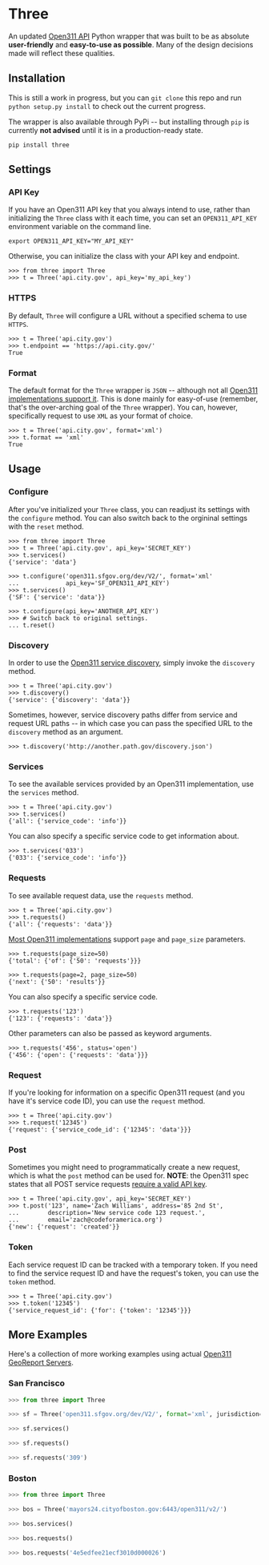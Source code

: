 Three
=====

An updated [Open311 API](http://wiki.open311.org/GeoReport_v2) Python wrapper
that was built to be as absolute **user-friendly** and **easy-to-use as
possible**. Many of the design decisions made will reflect these
qualities.


Installation
------------

This is still a work in progress, but you can `git clone` this repo and
run `python setup.py install` to check out the current progress.

The wrapper is also available through PyPi -- but installing through
`pip` is currently **not advised** until it is in a production-ready
state.

    pip install three


Settings
--------

### API Key

If you have an Open311 API key that you always intend to use, rather
than initializing the `Three` class with it each time, you can set an
`OPEN311_API_KEY` environment variable on the command line.

    export OPEN311_API_KEY="MY_API_KEY"

Otherwise, you can initialize the class with your API key and endpoint.

    >>> from three import Three
    >>> t = Three('api.city.gov', api_key='my_api_key')


### HTTPS

By default, `Three` will configure a URL without a specified schema to
use `HTTPS`.

    >>> t = Three('api.city.gov')
    >>> t.endpoint == 'https://api.city.gov/'
    True


### Format

The default format for the `Three` wrapper is `JSON` -- although not all
[Open311 implementations support it](http://wiki.open311.org/GeoReport_v2#Format_Support).
This is done mainly for easy-of-use (remember, that's the over-arching
goal of the `Three` wrapper). You can, however, specifically request to
use `XML` as your format of choice.

    >>> t = Three('api.city.gov', format='xml')
    >>> t.format == 'xml'
    True


Usage
-----

### Configure

After you've initialized your `Three` class, you can readjust its
settings with the `configure` method. You can also switch back to the
orgininal settings with the `reset` method.

    >>> from three import Three
    >>> t = Three('api.city.gov', api_key='SECRET_KEY')
    >>> t.services()
    {'service': 'data'}

    >>> t.configure('open311.sfgov.org/dev/V2/', format='xml'
    ...             api_key='SF_OPEN311_API_KEY')
    >>> t.services()
    {'SF': {'service': 'data'}}

    >>> t.configure(api_key='ANOTHER_API_KEY')
    >>> # Switch back to original settings.
    ... t.reset()


### Discovery

In order to use the [Open311 service discovery](http://wiki.open311.org/Service_Discovery),
simply invoke the `discovery` method.

    >>> t = Three('api.city.gov')
    >>> t.discovery()
    {'service': {'discovery': 'data'}}

Sometimes, however, service discovery paths differ from service and
request URL paths -- in which case you can pass the specified URL to the
`discovery` method as an argument.

    >>> t.discovery('http://another.path.gov/discovery.json')


### Services

To see the available services provided by an Open311 implementation, use
the `services` method.

    >>> t = Three('api.city.gov')
    >>> t.services()
    {'all': {'service_code': 'info'}}

You can also specify a specific service code to get information about.

    >>> t.services('033')
    {'033': {'service_code': 'info'}}


### Requests

To see available request data, use the `requests` method.

    >>> t = Three('api.city.gov')
    >>> t.requests()
    {'all': {'requests': 'data'}}

[Most Open311
implementations](http://lists.open311.org/groups/discuss/messages/topic/2y4jI0eZulj9aZTVS3JgAj)
support `page` and `page_size` parameters.

    >>> t.requests(page_size=50)
    {'total': {'of': {'50': 'requests'}}}

    >>> t.requests(page=2, page_size=50)
    {'next': {'50': 'results'}}

You can also specify a specific service code.

    >>> t.requests('123')
    {'123': {'requests': 'data'}}

Other parameters can also be passed as keyword arguments.

    >>> t.requests('456', status='open')
    {'456': {'open': {'requests': 'data'}}}


### Request

If you're looking for information on a specific Open311 request (and you
have it's service code ID), you can use the `request` method.

    >>> t = Three('api.city.gov')
    >>> t.request('12345')
    {'request': {'service_code_id': {'12345': 'data'}}}


### Post

Sometimes you might need to programmatically create a new request, which
is what the `post` method can be used for. **NOTE**: the Open311 spec
states that all POST service requests [require a valid API
key](http://wiki.open311.org/GeoReport_v2#POST_Service_Request).

    >>> t = Three('api.city.gov', api_key='SECRET_KEY')
    >>> t.post('123', name='Zach Williams', address='85 2nd St',
    ...        description='New service code 123 request.',
    ...        email='zach@codeforamerica.org')
    {'new': {'request': 'created'}}


### Token

Each service request ID can be tracked with a temporary token. If you
need to find the service request ID and have the request's token, you
can use the `token` method.

    >>> t = Three('api.city.gov')
    >>> t.token('12345')
    {'service_request_id': {'for': {'token': '12345'}}}


More Examples
-------------

Here's a collection of more working examples using actual [Open311
GeoReport Servers](http://wiki.open311.org/GeoReport_v2/Servers).

### San Francisco
```python
>>> from three import Three

>>> sf = Three('open311.sfgov.org/dev/V2/', format='xml', jurisdiction='sfgov.org')

>>> sf.services()

>>> sf.requests()

>>> sf.requests('309')
```


### Boston
```python
>>> from three import Three

>>> bos = Three('mayors24.cityofboston.gov:6443/open311/v2/')

>>> bos.services()

>>> bos.requests()

>>> bos.requests('4e5edfee21ecf3010d000026')
```
